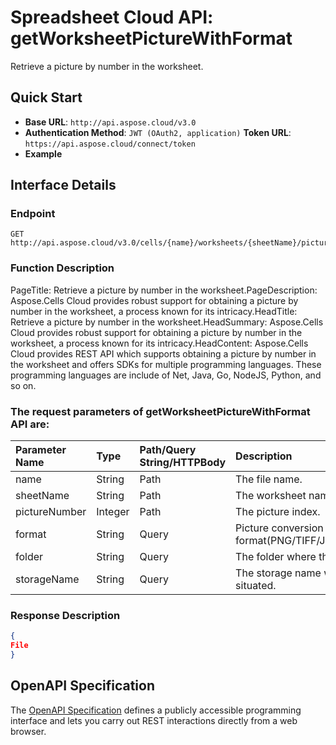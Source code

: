 
# **Spreadsheet Cloud API: getWorksheetPictureWithFormat**

Retrieve a picture by number in the worksheet. 


## **Quick Start**

- **Base URL**: `http://api.aspose.cloud/v3.0`
- **Authentication Method**: `JWT (OAuth2, application)`  **Token URL**: `https://api.aspose.cloud/connect/token`
- **Example** 

## **Interface Details**

### **Endpoint** 

```
GET http://api.aspose.cloud/v3.0/cells/{name}/worksheets/{sheetName}/pictures/{pictureNumber}
```
### **Function Description**
PageTitle: Retrieve a picture by number in the worksheet.PageDescription: Aspose.Cells Cloud provides robust support for obtaining a picture by number in the worksheet, a process known for its intricacy.HeadTitle: Retrieve a picture by number in the worksheet.HeadSummary: Aspose.Cells Cloud provides robust support for obtaining a picture by number in the worksheet, a process known for its intricacy.HeadContent: Aspose.Cells Cloud provides REST API which supports obtaining a picture by number in the worksheet and offers SDKs for multiple programming languages. These programming languages are include of Net, Java, Go, NodeJS, Python, and so on.

### The request parameters of **getWorksheetPictureWithFormat** API are: 

| Parameter Name | Type | Path/Query String/HTTPBody | Description | 
| :- | :- | :- |:- | 
|name|String|Path|The file name.|
|sheetName|String|Path|The worksheet name.|
|pictureNumber|Integer|Path|The picture index.|
|format|String|Query|Picture conversion format(PNG/TIFF/JPEG/GIF/EMF/BMP).|
|folder|String|Query|The folder where the file is situated.|
|storageName|String|Query|The storage name where the file is situated.|

### **Response Description**
```json
{
File
}
```


## OpenAPI Specification

The [OpenAPI Specification](https://reference.aspose.cloud/cells/#/PicturesController/GetWorksheetPictureWithFormat) defines a publicly accessible programming interface and lets you carry out REST interactions directly from a web browser.

